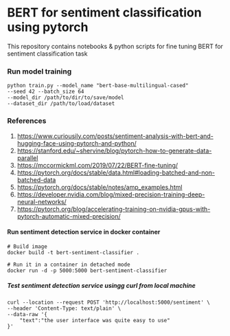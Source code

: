 # BERT for sentiment classification using pytorch
This repository contains notebooks &amp; python scripts for fine tuning BERT for sentiment classification task

### Run model training
```
python train.py --model_name "bert-base-multilingual-cased" 
--seed 42 --batch_size 64 
--model_dir /path/to/dir/to/save/model 
--dataset_dir /path/to/load/dataset
```

### References
1. https://www.curiousily.com/posts/sentiment-analysis-with-bert-and-hugging-face-using-pytorch-and-python/
2. https://stanford.edu/~shervine/blog/pytorch-how-to-generate-data-parallel
3. https://mccormickml.com/2019/07/22/BERT-fine-tuning/
4. https://pytorch.org/docs/stable/data.html#loading-batched-and-non-batched-data
5. https://pytorch.org/docs/stable/notes/amp_examples.html
6. https://developer.nvidia.com/blog/mixed-precision-training-deep-neural-networks/
7. https://pytorch.org/blog/accelerating-training-on-nvidia-gpus-with-pytorch-automatic-mixed-precision/


#### Run sentiment detection service in docker container
```
# Build image
docker build -t bert-sentiment-classifier . 

# Run it in a container in detached mode
docker run -d -p 5000:5000 bert-sentiment-classifier
```

##### Test sentiment detection service usingg curl from local machine

```
curl --location --request POST 'http://localhost:5000/sentiment' \
--header 'Content-Type: text/plain' \
--data-raw '{
    "text":"the user interface was quite easy to use"
}'
```